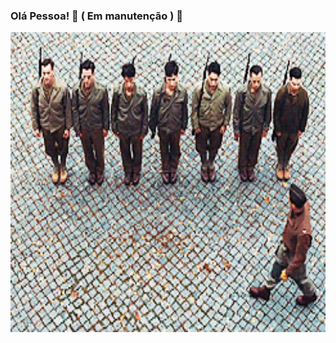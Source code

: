 ### Olá Pessoa! 👷 ( Em manutenção ) 👷

<!--
**AndreyMateus/AndreyMateus** is a ✨ _special_ ✨ repository because its `README.md` (this file) appears on your GitHub profile. -->

<img src="Objetos\Sentido.gif"  alt="Sentido" width="620" height="480">

